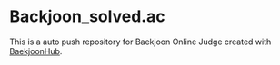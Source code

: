 # Backjoon_solved.ac
This is a auto push repository for Baekjoon Online Judge created with [BaekjoonHub](https://github.com/BaekjoonHub/BaekjoonHub).
